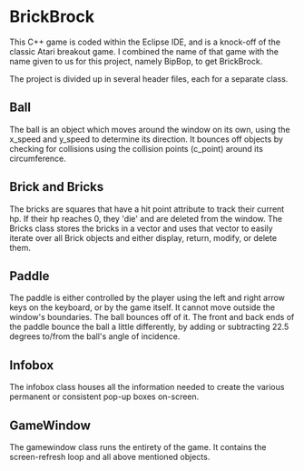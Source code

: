 # BrickBrock
This C++ game is coded within the Eclipse IDE, and is a knock-off of the classic Atari breakout game. 
I combined the name of that game with the name given to us for this project, namely BipBop, to get BrickBrock. 

The project is divided up in several header files, each for a separate class. 

## Ball
The ball is an object which moves around the window on its own, using the x_speed and y_speed to determine its direction. It bounces off objects by checking for collisions using the collision points (c_point) around its circumference.

## Brick and Bricks
The bricks are squares that have a hit point attribute to track their current hp. If their hp reaches 0, they 'die' and are deleted from the window. The Bricks class stores the bricks in a vector and uses that vector to easily iterate over all Brick objects and either display, return, modify, or delete them.

## Paddle
The paddle is either controlled by the player using the left and right arrow keys on the keyboard, or by the game itself. It cannot move outside the window's boundaries. The ball bounces off of it. The front and back ends of the paddle bounce the ball a little differently, by adding or subtracting 22.5 degrees to/from the ball's angle of incidence.

## Infobox
The infobox class houses all the information needed to create the various permanent or consistent pop-up boxes on-screen.

## GameWindow
The gamewindow class runs the entirety of the game. It contains the screen-refresh loop and all above mentioned objects.
